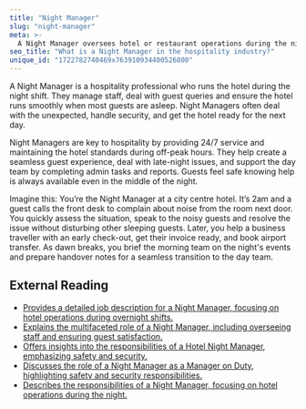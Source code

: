 ```yaml
---
title: "Night Manager"
slug: "night-manager"
meta: >-
  A Night Manager oversees hotel or restaurant operations during the night shift, ensuring smooth functioning, guest satisfaction, and handling emergencies efficiently.
seo_title: "What is a Night Manager in the hospitality industry?"
unique_id: "1722782740469x763910934400526800"
---
```


A Night Manager is a hospitality professional who runs the hotel during the night shift. They manage staff, deal with guest queries and ensure the hotel runs smoothly when most guests are asleep. Night Managers often deal with the unexpected, handle security, and get the hotel ready for the next day.

Night Managers are key to hospitality by providing 24/7 service and maintaining the hotel standards during off-peak hours. They help create a seamless guest experience, deal with late-night issues, and support the day team by completing admin tasks and reports. Guests feel safe knowing help is always available even in the middle of the night.

Imagine this: You’re the Night Manager at a city centre hotel. It’s 2am and a guest calls the front desk to complain about noise from the room next door. You quickly assess the situation, speak to the noisy guests and resolve the issue without disturbing other sleeping guests. Later, you help a business traveller with an early check-out, get their invoice ready, and book airport transfer. As dawn breaks, you brief the morning team on the night's events and prepare handover notes for a seamless transition to the day team.

## External Reading

- [Provides a detailed job description for a Night Manager, focusing on hotel operations during overnight shifts.](https://sirvo.com/job-description-templates/night-manager-job-description/)
- [Explains the multifaceted role of a Night Manager, including overseeing staff and ensuring guest satisfaction.](https://careers.adventuretravel.biz/career/night-manager)
- [Offers insights into the responsibilities of a Hotel Night Manager, emphasizing safety and security.](https://setupmyhotel.com/job-description-for-hotels/front-office-job-description/night-manager-job-description/)
- [Discusses the role of a Night Manager as a Manager on Duty, highlighting safety and security responsibilities.](https://www.linkedin.com/pulse/job-role-night-manager-duty-mod-sanjeewa-perera-031bc)
- [Describes the responsibilities of a Night Manager, focusing on hotel operations during the night.](https://www.zippia.com/night-manager-jobs/what-does-a-night-manager-do/)